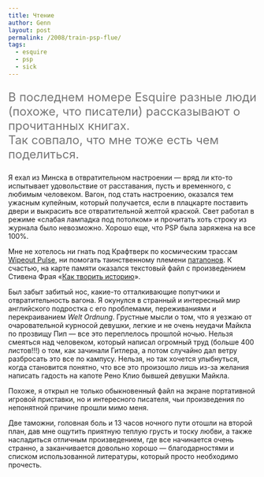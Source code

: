 ```yaml
---
title: Чтение
author: Genn
layout: post
permalink: /2008/train-psp-flue/
tags:
  - esquire
  - psp
  - sick
---
```

<p style="font-size: 24px; color: #777;">
  В последнем номере Esquire разные люди (похоже, что писатели) рассказывают о прочитанных книгах.<br />Так совпало, что мне тоже есть чем поделиться.
</p>

Я ехал из Минска в отвратительном настроении<!--more--> — вряд ли кто-то испытывает удовольствие от расставания, пусть и временного, с любимым человеком. Вагон, под стать настроению, оказался тем ужасным купейным, который получается, если в плацкарте поставить двери и выкрасить все отвратительной желтой краской. Свет работал в режиме «слабая лампадка под потолком» и прочитать хоть строку из журнала было невозможно. Хорошо еще, что PSP была заряжена на все 100%.

Мне не хотелось ни гнать под Крафтверк по космическим трассам [Wipeout Pulse][1], ни помогать таинственному племени [патапонов][2]. К счастью, на карте памяти оказался текстовый файл с произведением Стивена Фрая «[Как творить историю][3]».

Был забыт забитый нос, какие-то отталкивающие попутчики и отвратительность вагона. Я окунулся в странный и интересный мир английского подростка с его проблемами, переживаниями и перекраиванием *Welt Ordnung*. Грустные мысли о том, что я уезжаю от очаровательной курносой девушки, легкие и не очень неудачи Майкла по прозвищу Пип — все это переплелось прошлой ночью. Нельзя смеяться над человеком, который написал огромный труд (больше 400 листов!!!) о том, как зачинали Гитлера, а потом случайно дал ветру разбросать это все по кампусу. Нельзя, но так хочется улыбнуться, когда становится понятно, что все это произошло лишь из-за желания написать гадость на капоте Рено Клио бывшей девушки Майкла.

Похоже, я открыл не только обыкновенный файл на экране портативной игровой приставки, но и интересного писателя, чьи произведения по непонятной причине прошли мимо меня.

Две таможни, головная боль и 13 часов ночного пути отошли на второй план, дав мне ощутить приятную теплую грусть и тоску любви, а также насладиться отличным произведением, где все начинается очень странно, а заканчивается довольно хорошо — благодарностями и списком использованной литературы, который просто необходимо прочесть.

 [1]: http://www.wipeoutpulse.com/
 [2]: http://patapon.wordpress.com/
 [3]: http://lib.aldebaran.ru/author/frai_stiven/frai_stiven_kak_tvorit_istoriyu/